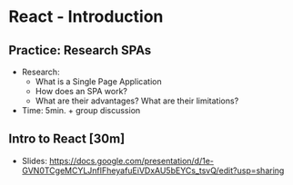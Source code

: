 

# React - Introduction



## Practice: Research SPAs
- Research: 
    - What is a Single Page Application
    - How does an SPA work?
    - What are their advantages? What are their limitations?
- Time: 5min. + group discussion



## Intro to React [30m]

- Slides: https://docs.google.com/presentation/d/1e-GVN0TCgeMCYLJnfIFheyafuEiVDxAU5bEYCs_tsvQ/edit?usp=sharing

